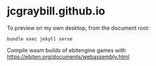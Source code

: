 # jcgraybill.github.io

To preview on my own desktop, from the document root:
```
bundle exec jekyll serve
```

Compile wasm builds of ebitengine games with https://ebiten.org/documents/webassembly.html